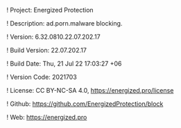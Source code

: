 ! Project: Energized Protection

! Description: ad.porn.malware blocking.

! Version: 6.32.0810.22.07.202.17

! Build Version: 22.07.202.17

! Build Date: Thu, 21 Jul 22 17:03:27 +06

! Version Code: 2021703

! License: CC BY-NC-SA 4.0, https://energized.pro/license

! Github: https://github.com/EnergizedProtection/block

! Web: https://energized.pro

